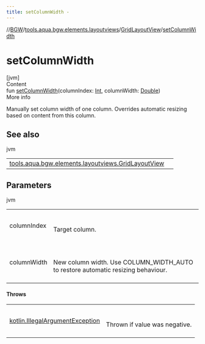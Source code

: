 ```yaml
---
title: setColumnWidth -
---
```

//[BGW](../../../index.md)/[tools.aqua.bgw.elements.layoutviews](../index.md)/[GridLayoutView](index.md)/[setColumnWidth](set-column-width.md)



# setColumnWidth  
[jvm]  
Content  
fun [setColumnWidth](set-column-width.md)(columnIndex: [Int](https://kotlinlang.org/api/latest/jvm/stdlib/kotlin/-int/index.html), columnWidth: [Double](https://kotlinlang.org/api/latest/jvm/stdlib/kotlin/-double/index.html))  
More info  


Manually set column width of one column. Overrides automatic resizing based on content from this column.



## See also  
  
jvm  
  
| | |
|---|---|
| <a name="tools.aqua.bgw.elements.layoutviews/GridLayoutView/setColumnWidth/#kotlin.Int#kotlin.Double/PointingToDeclaration/"></a>[tools.aqua.bgw.elements.layoutviews.GridLayoutView](set-auto-column-widths.md)| <a name="tools.aqua.bgw.elements.layoutviews/GridLayoutView/setColumnWidth/#kotlin.Int#kotlin.Double/PointingToDeclaration/"></a>|
  


## Parameters  
  
jvm  
  
| | |
|---|---|
| <a name="tools.aqua.bgw.elements.layoutviews/GridLayoutView/setColumnWidth/#kotlin.Int#kotlin.Double/PointingToDeclaration/"></a>columnIndex| <a name="tools.aqua.bgw.elements.layoutviews/GridLayoutView/setColumnWidth/#kotlin.Int#kotlin.Double/PointingToDeclaration/"></a><br><br>Target column.<br><br>|
| <a name="tools.aqua.bgw.elements.layoutviews/GridLayoutView/setColumnWidth/#kotlin.Int#kotlin.Double/PointingToDeclaration/"></a>columnWidth| <a name="tools.aqua.bgw.elements.layoutviews/GridLayoutView/setColumnWidth/#kotlin.Int#kotlin.Double/PointingToDeclaration/"></a><br><br>New column width. Use COLUMN_WIDTH_AUTO to restore automatic resizing behaviour.<br><br>|
  


#### Throws  
  
| | |
|---|---|
| <a name="tools.aqua.bgw.elements.layoutviews/GridLayoutView/setColumnWidth/#kotlin.Int#kotlin.Double/PointingToDeclaration/"></a>[kotlin.IllegalArgumentException](https://kotlinlang.org/api/latest/jvm/stdlib/kotlin/-illegal-argument-exception/index.html)| <a name="tools.aqua.bgw.elements.layoutviews/GridLayoutView/setColumnWidth/#kotlin.Int#kotlin.Double/PointingToDeclaration/"></a><br><br>Thrown if value was negative.<br><br>|
  



